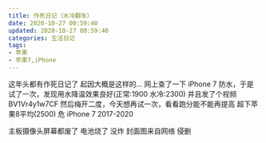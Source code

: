 ```yaml
---
title: 作死日记（水冷翻车）
date: 2020-10-27 00:59:40
updated: 2020-10-27 00:59:40
categories: 生活日记
tags:
- 苹果
- 苹果7,iPhone
---
```

这年头都有作死日记了
起因大概是这样的...
网上查了一下 iPhone 7 防水，于是试了一次，发现用水降温效果良好(正常:1900 水冷:2300)
并且发了个视频 BV1Vr4y1w7CF
然后梅开二度，今天想再试一次，看看跑分能不能再提高 超下苹果8平均(2500)
危
iPhone 7
2017-2020

主板摄像头屏幕都废了 电池烧了 没炸
封面图来自网络 侵删